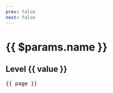 ```yaml
---
prev: false
next: false
---
```


<script setup>
import { useData } from 'vitepress'

const { page } = useData()
</script>

<h1>{{ $params.name }}</h1>

<div v-for="(value, key) in $params.data">
  <h2>Level {{ value }}
    <ImageLink path="skills/" :name="$params.role + '-' + key" :alt="$frontmatter.key" />
  </h2>
</div>

<!-- <pre>{{ $params.skills }}</pre> -->
<!-- <pre>{{ $params.data }}</pre> -->
<pre>{{ page }}</pre>

